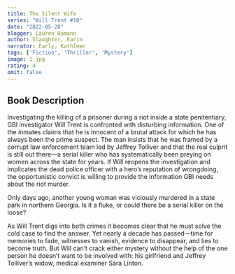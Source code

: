 ```yaml
---
title: The Silent Wife
series: "Will Trent #10"
date: "2022-05-28"
blogger: Lauren Hamann
author: Slaughter, Karin
narrator: Early, Kathleen
tags: ['Fiction', 'Thriller', 'Mystery']
image: 1.jpg
rating: 4
omit: false
---
```



## Book Description

Investigating the killing of a prisoner during a riot inside a state penitentiary, GBI investigator Will Trent is confronted with disturbing information. One of the inmates claims that he is innocent of a brutal attack for which he has always been the prime suspect. The man insists that he was framed by a corrupt law enforcement team led by Jeffrey Tolliver and that the real culprit is still out there—a serial killer who has systematically been preying on women across the state for years. If Will reopens the investigation and implicates the dead police officer with a hero’s reputation of wrongdoing, the opportunistic convict is willing to provide the information GBI needs about the riot murder.

Only days ago, another young woman was viciously murdered in a state park in northern Georgia. Is it a fluke, or could there be a serial killer on the loose?

As Will Trent digs into both crimes it becomes clear that he must solve the cold case to find the answer. Yet nearly a decade has passed—time for memories to fade, witnesses to vanish, evidence to disappear, and lies to become truth. But Will can’t crack either mystery without the help of the one person he doesn’t want to be involved with: his girlfriend and Jeffrey Tolliver’s widow, medical examiner Sara Linton.
